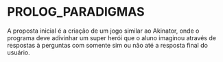 ﻿PROLOG_PARADIGMAS
=================

A proposta inicial é a criação de um jogo similar ao Akinator, onde o programa deve adivinhar um super herói que o aluno imaginou através de respostas
à perguntas com somente sim ou não até a resposta final do usuário.

